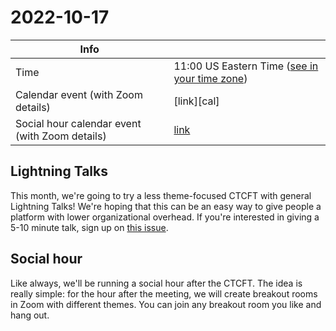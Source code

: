 # 2022-10-17

| Info                                           |                                                 |
|------------------------------------------------|-------------------------------------------------|
| Time                                           | 11:00 US Eastern Time ([see in your time zone]) |
| Calendar event (with Zoom details)             | [link][cal]                                     |
| Social hour calendar event (with Zoom details) | [link][calsh]                                   |

[see in your time zone]: https://everytimezone.com/s/768b8293

[calsh]: https://calendar.google.com/event?action=TEMPLATE&tmeid=MWY5aXRoaWI2aDRpcWZpNmhwZWoyY2cxYzAgN24wdnZvcWZlMGtibms2aTA0dWl1NTJ0MzBAZw&tmsrc=7n0vvoqfe0kbnk6i04uiu52t30%40group.calendar.google.com
[calsh]: https://calendar.google.com/event?action=TEMPLATE&tmeid=NTc1NTBlZTU2N3NjbzJlZDFrbTNjazU1a2IgN24wdnZvcWZlMGtibms2aTA0dWl1NTJ0MzBAZw&tmsrc=7n0vvoqfe0kbnk6i04uiu52t30%40group.calendar.google.com

## Lightning Talks

This month, we're going to try a less theme-focused CTCFT with general Lightning Talks! We're hoping that this can be an easy way to give people a platform with lower organizational overhead. If you're interested in giving a 5-10 minute talk, sign up on [this issue][registration].

[registration]: https://github.com/rust-lang/ctcft/issues/43

## Social hour

Like always, we'll be running a social hour after the CTCFT. The idea is really
simple: for the hour after the meeting, we will create breakout rooms in Zoom
with different themes. You can join any breakout room you like and hang out.

[ctcft calendar]: https://calendar.google.com/calendar/embed?src=7n0vvoqfe0kbnk6i04uiu52t30%40group.calendar.google.com
